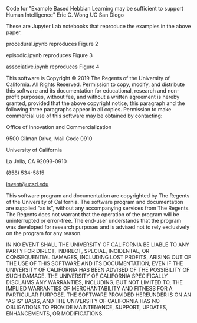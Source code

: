 Code for "Example Based Hebbian Learning may be sufficient to support Human Intelligence"
Eric C. Wong
UC San Diego

These are Jupyter Lab notebooks that reproduce the examples in the above paper.

procedural.ipynb reproduces Figure 2

episodic.ipynb reproduces Figure 3

associative.ipynb reproduces Figure 4


This software is Copyright © 2019 The Regents of the University of California. All Rights Reserved.
Permission to copy, modify, and distribute this software and its documentation for educational, 
research and non-profit purposes, without fee, and without a written agreement is hereby granted, 
provided that the above copyright notice, this paragraph and the following three paragraphs appear in all copies. 
Permission to make commercial use of this software may be obtained by contacting:

Office of Innovation and Commercialization

9500 Gilman Drive, Mail Code 0910

University of California

La Jolla, CA 92093-0910

(858) 534-5815

invent@ucsd.edu

This software program and documentation are copyrighted by The Regents of the University of California. 
The software program and documentation are supplied “as is”, without any accompanying services from The Regents. 
The Regents does not warrant that the operation of the program will be uninterrupted or error-free. 
The end-user understands that the program was developed for research purposes and is advised not to rely 
exclusively on the program for any reason.

IN NO EVENT SHALL THE UNIVERSITY OF CALIFORNIA BE LIABLE TO ANY PARTY FOR DIRECT, INDIRECT, SPECIAL, INCIDENTAL, 
OR CONSEQUENTIAL DAMAGES, INCLUDING LOST PROFITS, ARISING OUT OF THE USE OF THIS SOFTWARE AND ITS DOCUMENTATION, 
EVEN IF THE UNIVERSITY OF CALIFORNIA HAS BEEN ADVISED OF THE POSSIBILITY OF SUCH DAMAGE. 
THE UNIVERSITY OF CALIFORNIA SPECIFICALLY DISCLAIMS ANY WARRANTIES, INCLUDING, BUT NOT LIMITED TO, 
THE IMPLIED WARRANTIES OF MERCHANTABILITY AND FITNESS FOR A PARTICULAR PURPOSE. THE SOFTWARE PROVIDED HEREUNDER 
IS ON AN “AS IS” BASIS, AND THE UNIVERSITY OF CALIFORNIA HAS NO OBLIGATIONS TO PROVIDE MAINTENANCE, SUPPORT, 
UPDATES, ENHANCEMENTS, OR MODIFICATIONS.
